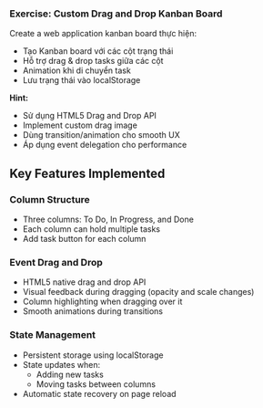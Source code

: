 ### Exercise: Custom Drag and Drop Kanban Board

Create a web application kanban board thực hiện:

- Tạo Kanban board với các cột trạng thái
- Hỗ trợ drag & drop tasks giữa các cột
- Animation khi di chuyển task
- Lưu trạng thái vào localStorage

**Hint:**

- Sử dụng HTML5 Drag and Drop API
- Implement custom drag image
- Dùng transition/animation cho smooth UX
- Áp dụng event delegation cho performance

## Key Features Implemented

### Column Structure

- Three columns: To Do, In Progress, and Done
- Each column can hold multiple tasks
- Add task button for each column

### Event Drag and Drop

- HTML5 native drag and drop API
- Visual feedback during dragging (opacity and scale changes)
- Column highlighting when dragging over it
- Smooth animations during transitions

### State Management

- Persistent storage using localStorage
- State updates when:
  - Adding new tasks
  - Moving tasks between columns
- Automatic state recovery on page reload
